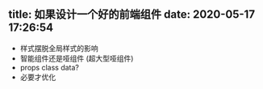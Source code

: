 title: 如果设计一个好的前端组件
date: 2020-05-17 17:26:54
---

- 样式摆脱全局样式的影响
- 智能组件还是哑组件 (超大型哑组件)
- props class data?
- 必要才优化